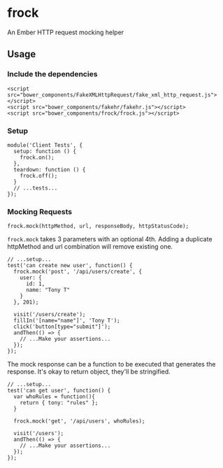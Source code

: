 frock
=====

An Ember HTTP request mocking helper

## Usage

### Include the dependencies
```
<script src="bower_components/FakeXMLHttpRequest/fake_xml_http_request.js"></script>
<script src="bower_components/fakehr/fakehr.js"></script>
<script src="bower_components/frock/frock.js"></script>
```

### Setup

```
module('Client Tests', {
  setup: function () {
    frock.on();
  },
  teardown: function () {
    frock.off();
  }
  // ...tests...
});
```

### Mocking Requests
```
frock.mock(httpMethod, url, responseBody, httpStatusCode);
```
`frock.mock` takes 3 parameters with an optional 4th. Adding a duplicate httpMethod and url combination will remove existing one.


```
// ...setup...
test('can create new user', function() {
  frock.mock('post', '/api/users/create', {
    user: {
      id: 1,
      name: "Tony T"
    }
  }, 201);
  
  visit('/users/create');
  fillIn('[name="name"]', 'Tony T');
  click('button[type="submit"]');
  andThen(() => {
    // ...Make your assertions...
  });
});
```

The mock response can be a function to be executed that generates the response. It's okay to return object, they'll be stringified.

```
// ...setup...
test('can get user', function() {
  var whoRules = function(){ 
    return { tony: "rules" };
  }
  
  frock.mock('get', '/api/users', whoRules);
  
  visit('/users');
  andThen(() => {
    // ...Make your assertions...
  });
});
```
